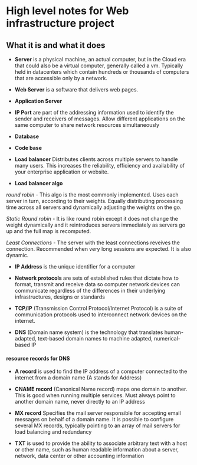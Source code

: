 # High level notes for Web infrastructure project

## What it is and what it does

* **Server** is a physical machine, an actual computer, but in the Cloud era that could also be a virtual computer, generally called a vm. Typically held in datacenters which contain hundreds or thousands of computers that are accessible only by a network.

* **Web Server** is a software that delivers web pages.

* **Application Server** 

* **IP Port** are part of the addressing information used to identify the sender and receivers of messages. Allow different applications on the same computer to share network resources simultaneously

* **Database**

* **Code base** 

* **Load balancer** Distributes clients across multiple servers to handle many users. This increases the reliability, efficiency and availability of your enterprise application or website.

* **Load balancer algo**

*round robin* - This algo is the most commonly implemented. Uses each server in turn, according to their weights. Equally distributing processing time across all servers and dynamically adjusting the weights on the go.

*Static Round robin* - It is like round robin except it does not change the weight dynamically and it reintroduces servers immediately as servers go up and the full map is recomputed.

*Least Connections* - The server with the least connections reveives the connection. Recommended when very long sessions are expected. It is also dynamic.

* **IP Address** is the unique identifier for a computer

* **Network protocols** are sets of established rules that dictate how to format, transmit and receive data so computer network devices can communicate regardless of the differences in their underlying infrastructures, designs or standards

* **TCP/IP** (Transmission Control Protocol/Internet Protocol) is a suite of communication protocols used to interconnect network devices on the internet.

* **DNS** (Domain name system) is the technology that translates human-adapted, text-based domain names to machine adapted, numerical-based IP

#### resource records for DNS

* **A record** is used to find the IP address of a computer connected to the internet from a domain name (A stands for Address)

* **CNAME record** (Canonical Name record) maps one domain to another. This is good when running multiple services. Must always point to another domain name, never directly to an IP address

* **MX record** Specifies the mail server responsible for accepting email messages on behalf of a domain name. It is possible to configure several MX records, typically pointing to an array of mail servers for load balancing and redundancy

* **TXT** is used to provide the ability to associate arbitrary text with a host or other name, such as human readable information about a server, network, data center or other accounting information
